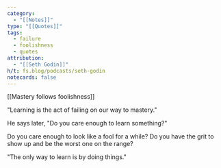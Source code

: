 ```yaml
---
category:
  - "[[Notes]]"
type: "[[Quotes]]"
tags:
  - failure
  - foolishness
  - quotes
attribution:
  - "[[Seth Godin]]"
h/t: fs.blog/podcasts/seth-godin
notecards: false
---
```

[[Mastery follows foolishness]]

"Learning is the act of failing on our way to mastery."


He says later, "Do you care enough to learn something?"

Do you care enough to look like a fool for a while? Do you have the grit to show up and be the worst one on the range?

"The only way to learn is by doing things."